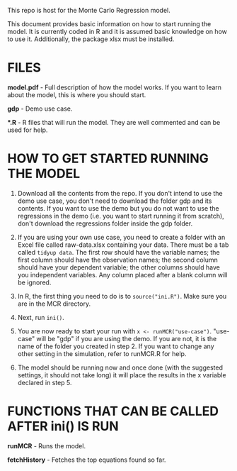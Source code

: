 This repo is host for the Monte Carlo Regression model.

This document provides basic information on how to start running the model. It is currently coded in R and it is assumed basic knowledge on how to use it. Additionally, the package xlsx must be installed.

# FILES

**model.pdf** - Full description of how the model works. If you want to learn about the model, this is where you should start.

**gdp** - Demo use case.

__*.R__ - R files that will run the model. They are well commented and can be used for help.

# HOW TO GET STARTED RUNNING THE MODEL

1. Download all the contents from the repo. If you don't intend to use the demo use case, you don't need to download the folder gdp and its contents. If you want to use the demo but you do not want to use the regressions in the demo (i.e. you want to start running it from scratch), don't download the regressions folder inside the gdp folder.

2. If you are using your own use case, you need to create a folder with an Excel file called raw-data.xlsx containing your data. There must be a tab called `tidyup data`. The first row should have the variable names; the first column should have the observation names; the second column should have your dependent variable; the other columns should have you independent variables. Any column placed after a blank column will be ignored.

3. In R, the first thing you need to do is to `source("ini.R")`. Make sure you are in the MCR directory.

4. Next, run `ini()`.

5. You are now ready to start your run with `x <- runMCR("use-case")`. "use-case" will be "gdp" if you are using the demo. If you are not, it is the name of the folder you created in step 2. If you want to change any other setting in the simulation, refer to runMCR.R for help.

6. The model should be running now and once done (with the suggested settings, it should not take long) it will place the results in the x variable declared in step 5.

# FUNCTIONS THAT CAN BE CALLED AFTER ini() IS RUN

**runMCR** - Runs the model.

**fetchHistory** - Fetches the top equations found so far.
